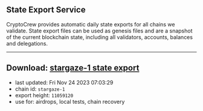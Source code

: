 ## State Export Service
CryptoCrew provides automatic daily state exports for all chains we validate. State export files can be used as genesis files and are a snapshot of the current blockchain state, including all validators, accounts, balances and delegations.

---
**Download: [stargaze-1 state export](https://dl.ccvalidators.com/SERVICE/stargaze/stargaze-1_export_11059120.json)**
---

- last updated: Fri Nov 24 2023 07:03:29
- chain id: `stargaze-1`
- export height: `11059120`
- use for: airdrops, local tests, chain recovery
